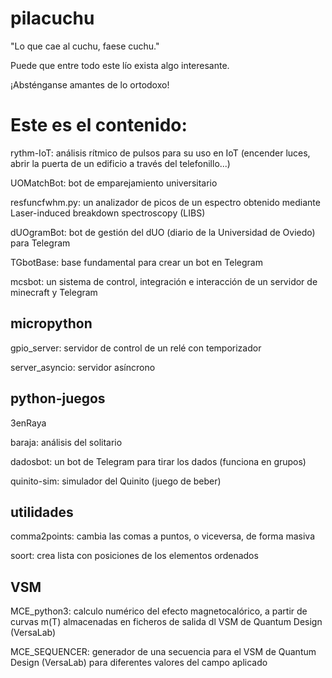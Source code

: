 # pilacuchu
<p>"Lo que cae al cuchu, faese cuchu."</p>
<p>Puede que entre todo este lío exista algo interesante.</p>
<p>¡Absténganse amantes de lo ortodoxo!</p>
<p></p>
<h1>Este es el contenido:</h1>
<p>rythm-IoT: análisis rítmico de pulsos para su uso en IoT (encender luces, abrir la puerta de un edificio a través del telefonillo...)</p>
<p>UOMatchBot: bot de emparejamiento universitario</p>
<p>resfuncfwhm.py: un analizador de picos de un espectro obtenido mediante Laser-induced breakdown spectroscopy (LIBS)</p>
<p>dUOgramBot: bot de gestión del dUO (diario de la Universidad de Oviedo) para Telegram</p>
<p>TGbotBase: base fundamental para crear un bot en Telegram</p>
<p>mcsbot: un sistema de control, integración e interacción de un servidor de minecraft y Telegram</p>
<h2>micropython</h2>
<p>gpio_server: servidor de control de un relé con temporizador</p>
<p>server_asyncio: servidor asíncrono</p>
<h2>python-juegos</h2>
<p>3enRaya</p>
<p>baraja: análisis del solitario</p>
<p>dadosbot: un bot de Telegram para tirar los dados (funciona en grupos)</p>
<p>quinito-sim: simulador del Quinito (juego de beber)</p>
<h2>utilidades</h2>
<p>comma2points: cambia las comas a puntos, o viceversa, de forma masiva</p>
<p>soort: crea lista con posiciones de los elementos ordenados</p>
<h2>VSM</h2>
<p>MCE_python3: calculo numérico del efecto magnetocalórico, a partir de curvas m(T) almacenadas en ficheros de salida dl VSM de Quantum Design (VersaLab)</p>
<p>MCE_SEQUENCER: generador de una secuencia para el VSM de Quantum Design (VersaLab) para diferentes valores del campo aplicado</p>
